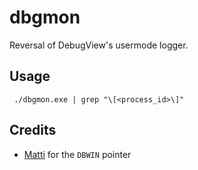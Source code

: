 # dbgmon

Reversal of DebugView's usermode logger.

## Usage
```
 ./dbgmon.exe | grep "\[<process_id>\]"
```

## Credits
* [Matti](https://github.com/Mattiwatti) for the `DBWIN` pointer
